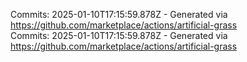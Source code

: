 Commits: 2025-01-10T17:15:59.878Z - Generated via https://github.com/marketplace/actions/artificial-grass
<br>
Commits: 2025-01-10T17:15:59.878Z - Generated via https://github.com/marketplace/actions/artificial-grass
<br>
